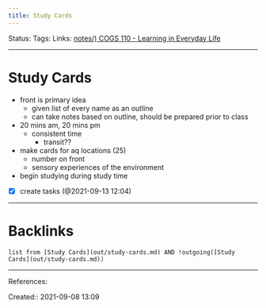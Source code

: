 ```yaml
---
title: Study Cards
---
```

Status: 
Tags: 
Links: [notes/) COGS 110 - Learning in Everyday Life](None)
___
# Study Cards
- front is primary idea
	- given list of every name as an outline
	- can take notes based on outline, should be prepared prior to class
- 20 mins am, 20 mins pm
	- consistent time
		- transit??
- make cards for aq locations (25)
	- number on front
	- sensory experiences of the environment
- begin studying during study time
- [x] create tasks (@2021-09-13 12:04)
___
# Backlinks
```dataview
list from [Study Cards](out/study-cards.md) AND !outgoing([Study Cards](out/study-cards.md))
```
___
References:

Created:: 2021-09-08 13:09
